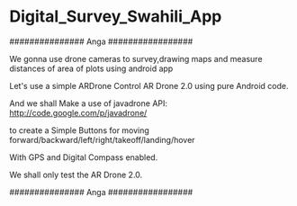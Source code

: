 # Digital_Survey_Swahili_App

############### Anga #################

We gonna use drone cameras to survey,drawing maps and measure distances of area of plots using android app

Let's use a simple ARDrone Control AR Drone 2.0 using pure Android code.

And we shall Make a use of javadrone API: http://code.google.com/p/javadrone/
    
to create a Simple Buttons for moving forward/backward/left/right/takeoff/landing/hover

With GPS and Digital Compass enabled.

We shall only test the AR Drone 2.0.

############### Anga #################
